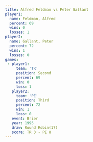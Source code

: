 ```yaml
---
title: Alfred Feldman vs Peter Gallant
player1:               
  name: Feldman, Alfred
  percent: 69          
  wins: 0              
  losses: 1            
player2:               
  name: Gallant, Peter 
  percent: 72          
  wins: 1              
  losses: 0            
games:
 - player1:          
     team: 'TR'      
     position: Second
     percent: 69     
     win: 0          
     loss: 1         
   player2:         
     team: 'PE'     
     position: Third
     percent: 72    
     win: 1         
     loss: 0        
   event: Brier         
   year: 1995           
   draw: Round Robin(17)
   score: TR 3 - PE 8   
---
```

